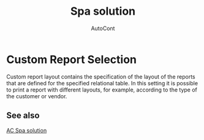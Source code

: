 ﻿---
    title: "Spa solution"
    author: AutoCont
    ms.date: 04/30/2018
    ms.topic: article
    ms.prod: dynamics-nav-2017
    ms.contentlocale: en
    ms.lasthandoff: 04/30/2018
---

# Custom Report Selection

Custom report layout contains the specification of the layout of the reports that are defined for the specified relational table. In this setting it is possible to print a report with different layouts, for example, according to the type of the customer or vendor.


## <a name="see-also"></a>See also
[AC Spa solution](ac-spa-solution.md)